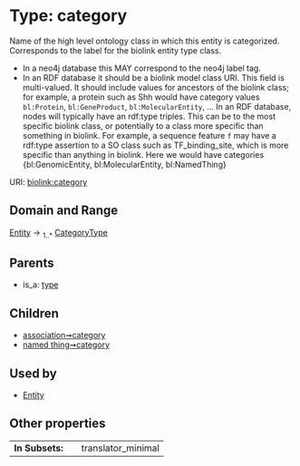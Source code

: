 
# Type: category


Name of the high level ontology class in which this entity is categorized. Corresponds to the label for the biolink entity type class.
 * In a neo4j database this MAY correspond to the neo4j label tag.
 * In an RDF database it should be a biolink model class URI.
This field is multi-valued. It should include values for ancestors of the biolink class; for example, a protein such as Shh would have category values `bl:Protein`, `bl:GeneProduct`, `bl:MolecularEntity`, ...
In an RDF database, nodes will typically have an rdf:type triples. This can be to the most specific biolink class, or potentially to a class more specific than something in biolink. For example, a sequence feature `f` may have a rdf:type assertion to a SO class such as TF_binding_site, which is more specific than anything in biolink. Here we would have categories {bl:GenomicEntity, bl:MolecularEntity, bl:NamedThing}

URI: [biolink:category](https://w3id.org/biolink/vocab/category)


## Domain and Range

[Entity](Entity.md) ->  <sub>1..*</sub> [CategoryType](types/CategoryType.md)

## Parents

 *  is_a: [type](type.md)

## Children

 *  [association➞category](association_category.md)
 *  [named thing➞category](named_thing_category.md)

## Used by

 * [Entity](Entity.md)

## Other properties

|  |  |  |
| --- | --- | --- |
| **In Subsets:** | | translator_minimal |


